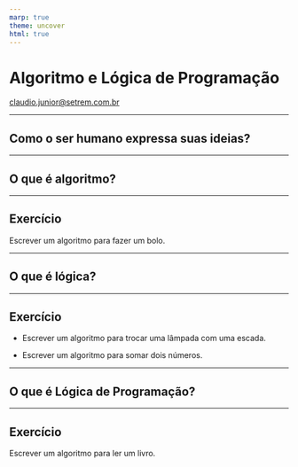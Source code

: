 ```yaml
---
marp: true
theme: uncover
html: true
---
```

<!-- paginate: false -->

# <!-- fit --> Algoritmo e Lógica de Programação
claudio.junior@setrem.com.br

---

## Como o ser humano expressa suas ideias?

---
<!-- paginate: true -->

## O que é algoritmo?

---

## Exercício

Escrever um algoritmo para fazer um bolo.

---

## O que é lógica?

---

## Exercício

- Escrever um algoritmo para trocar uma lâmpada com uma escada.

- Escrever um algoritmo para somar dois números.

---

## O que é Lógica de Programação?

---

## Exercício

Escrever um algoritmo para ler um livro.
